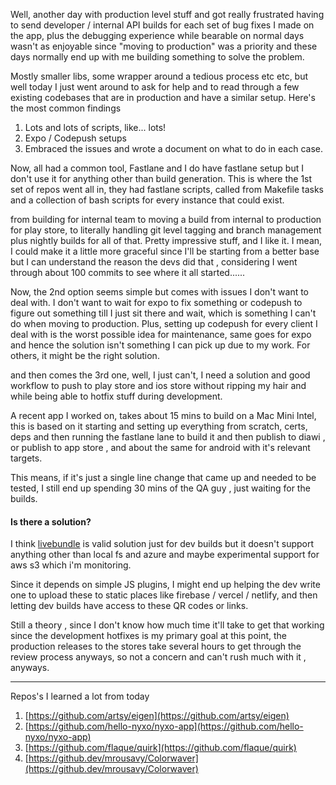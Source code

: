 Well, another day with production level stuff and got really frustrated having to send developer / internal API builds for each set of bug fixes I made on the app, plus the debugging experience while bearable on normal days wasn't as enjoyable since "moving to production" was a priority and these days normally end up with me building something to solve the problem.

Mostly smaller libs, some wrapper around a tedious process etc etc, but well today I just went around to ask for help and to read through a few existing codebases that are in production and have a similar setup. Here's the most common findings

1. Lots and lots of scripts, like... lots!
2. Expo / Codepush setups
3. Embraced the issues and wrote a document on what to do in each case.

Now, all had a common tool, Fastlane and I do have fastlane setup but I don't use it for anything other than build generation.
This is where the 1st set of repos went all in, they had fastlane scripts, called from Makefile tasks and a collection of bash scripts for every instance that could exist.

from building for internal team to moving a build from internal to production for play store, to literally handling git level tagging and branch management plus nightly builds for all of that. Pretty impressive stuff, and I like it. I mean, I could make it a little more graceful since I'll be starting from a better base but I can understand the reason the devs did that , considering I went through about 100 commits to see where it all started......

Now, the 2nd option seems simple but comes with issues I don't want to deal with. I don't want to wait for expo to fix something or codepush to figure out something till I just sit there and wait, which is something I can't do when moving to production. Plus, setting up codepush for every client I deal with is the worst possible idea for maintenance, same goes for expo and hence the solution isn't something I can pick up due to my work. For others, it might be the right solution.

and then comes the 3rd one, well, I just can't, I need a solution and good workflow to push to play store and ios store without ripping my hair and while being able to hotfix stuff during development.

A recent app I worked on, takes about 15 mins to build on a Mac Mini Intel, this is based on it starting and setting up everything from scratch, certs, deps and then running the fastlane lane to build it and then publish to diawi , or publish to app store , and about the same for android with it's relevant targets.

This means, if it's just a single line change that came up and needed to be tested, I still end up spending 30 mins of the QA guy , just waiting for the builds.

#### Is there a solution?

I think [livebundle](https://github.com/electrode-io/livebundle) is valid solution just for dev builds but it doesn't support anything other than local fs and azure and maybe experimental support for aws s3 which i'm monitoring.

Since it depends on simple JS plugins, I might end up helping the dev write one to upload these to static places like firebase / vercel / netlify, and then letting dev builds have access to these QR codes or links.

Still a theory , since I don't know how much time it'll take to get that working since the development hotfixes is my primary goal at this point, the production releases to the stores take several hours to get through the review process anyways, so not a concern and can't rush much with it , anyways.

---

Repos's I learned a lot from today

1. [https://github.com/artsy/eigen](https://github.com/artsy/eigen)
2. [https://github.com/hello-nyxo/nyxo-app](https://github.com/hello-nyxo/nyxo-app)
3. [https://github.com/flaque/quirk](https://github.com/flaque/quirk)
4. [https://github.dev/mrousavy/Colorwaver](https://github.dev/mrousavy/Colorwaver)
